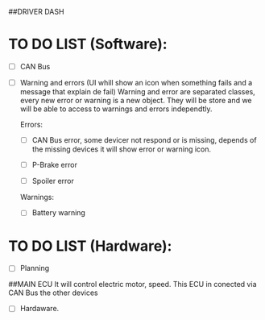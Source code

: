 

##DRIVER DASH

# TO DO LIST (Software):

- [ ] CAN Bus 

- [ ] Warning and errors (UI whill show an icon when something fails and a message that explain de fail)
	Warning and error are separated classes, every new error or warning is a new object. They will be store and we will be able to access to warnings and errors independtly.

	Errors:
	- [ ] CAN Bus error, some devicer not respond or is missing, depends of the missing devices it will show error or warning icon.
	- [ ] P-Brake  error
	- [ ] Spoiler error


	Warnings:
	- [ ] Battery warning

# TO DO LIST (Hardware):

- [ ] Planning


##MAIN ECU
It will control electric motor, speed. This ECU in conected via CAN Bus the other devices

- [ ]  Hardaware. 
